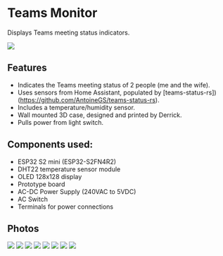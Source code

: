 # Teams Monitor

Displays Teams meeting status indicators.

<img src="assets/teams-display-8-small.jpg">

## Features

* Indicates the Teams meeting status of 2 people (me and the wife).
* Uses sensors from Home Assistant, populated by [teams-status-rs])(https://github.com/AntoineGS/teams-status-rs).
* Includes a temperature/humidity sensor.
* Wall mounted 3D case, designed and printed by Derrick.
* Pulls power from light switch.

## Components used:

* ESP32 S2 mini (ESP32-S2FN4R2)
* DHT22 temperature sensor module
* OLED 128x128 display
* Prototype board
* AC-DC Power Supply (240VAC to 5VDC)
* AC Switch
* Terminals for power connections

## Photos

<img src="assets/teams-display-1.jpg">
<img src="assets/teams-display-2.jpg">
<img src="assets/teams-display-3.jpg">
<img src="assets/teams-display-4.jpg">
<img src="assets/teams-display-5.jpg">
<img src="assets/teams-display-6.jpg">
<img src="assets/teams-display-7.jpg">
<img src="assets/teams-display-8.jpg">
